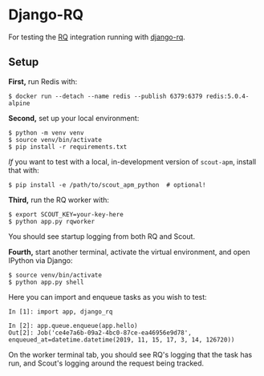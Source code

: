 Django-RQ
=========

For testing the [RQ](https://python-rq.org/) integration running with
[django-rq](https://github.com/rq/django-rq).

Setup
-----

**First,** run Redis with:

```
$ docker run --detach --name redis --publish 6379:6379 redis:5.0.4-alpine
```

**Second,** set up your local environment:

```
$ python -m venv venv
$ source venv/bin/activate
$ pip install -r requirements.txt
```

*If* you want to test with a local, in-development version of `scout-apm`,
install that with:

```
$ pip install -e /path/to/scout_apm_python  # optional!
```

**Third,** run the RQ worker with:

```
$ export SCOUT_KEY=your-key-here
$ python app.py rqworker
```

You should see startup logging from both RQ and Scout.

**Fourth,** start another terminal, activate the virtual environment, and open
IPython via Django:

```
$ source venv/bin/activate
$ python app.py shell
```

Here you can import and enqueue tasks as you wish to test:

```
In [1]: import app, django_rq

In [2]: app.queue.enqueue(app.hello)
Out[2]: Job('ce4e7a6b-09a2-4bc0-87ce-ea46956e9d78', enqueued_at=datetime.datetime(2019, 11, 15, 17, 3, 14, 126720))
```

On the worker terminal tab, you should see RQ's logging that the task has run,
and Scout's logging around the request being tracked.

